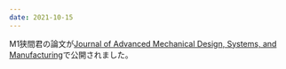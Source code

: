 ```yaml
---
date: 2021-10-15
---
```

M1狭間君の論文が[Journal of Advanced Mechanical Design, Systems, and Manufacturing](https://www.jstage.jst.go.jp/article/jamdsm/15/6/15_2021jamdsm0069/_article/-char/en)で公開されました。 
